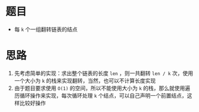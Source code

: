 # 题目
* 每 `k` 个一组翻转链表的结点
# 思路
1. 先考虑简单的实现：求出整个链表的长度 `len` ，则一共翻转 `len / k` 次，使用一个大小为 `k` 的栈来实现翻转，当然，也可以不计算长度实现
2. 由于题目要求使用 `O(1)` 的空间，所以不能使用大小为 `k` 的栈，那么就使用遍历循环操作来实现，每次循环处理 `k` 个结点，可以自己声明一个前置结点，这样比较好操作